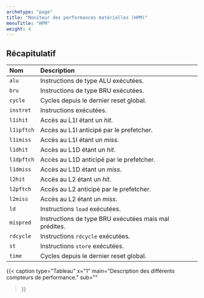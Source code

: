 ```yaml
---
archetype: "page"
title: "Moniteur des performances matérielles (HPM)"
menuTitle: "HPM"
weight: 4
---
```



## Récapitulatif

| Nom                     |   Description                                  |
|:------------------------|:-----------------------------------------------|
| `alu`                   | Instructions de type ALU exécutées. |
| `bru`                   | Instructions de type BRU exécutées. |
| `cycle`                 | Cycles depuis le dernier reset global. |
| `instret`               | Instructions exécutées. |
| `l1ihit`                | Accès au L1I étant un *hit*. |
| `l1ipftch`              | Accès au L1I anticipé par le prefetcher. |
| `l1imiss`               | Accès au L1I étant un *miss*. |
| `l1dhit`                | Accès au L1D étant un *hit*. |
| `l1dpftch`              | Accès au L1D anticipé par le prefetcher. |
| `l1dmiss`               | Accès au L1D étant un *miss*. |
| `l2hit`                 | Accès au L2 étant un *hit*. |
| `l2pftch`               | Accès au L2 anticipé par le prefetcher. |
| `l2miss`                | Accès au L2 étant un *miss*. |
| `ld`                    | Instructions `load` exécutées. |
| `mispred`               | Instructions de type BRU exécutées mais mal prédites. |
| `rdcycle`               | Instructions `rdcycle` exécutées. |
| `st`                    | Instructions `store` exécutées. |
| `time`                  | Cycles depuis le dernier reset global. |

{{< caption 
  type="Tableau" 
  x="1"
  main="Description des différents compteurs de performance."
  sub=""
>}}
